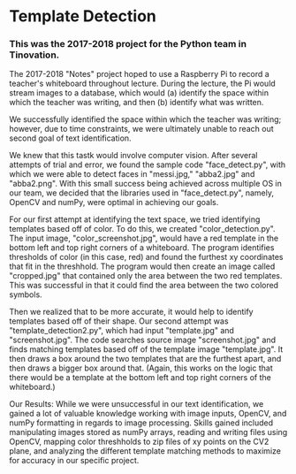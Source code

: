 # Template Detection
### This was the 2017-2018 project for the Python team in Tinovation.

The 2017-2018 "Notes" project hoped to use a Raspberry Pi to record a teacher's whiteboard throughout lecture. During the lecture, the Pi would stream images to a database, which would (a) identify the space within which the teacher was writing, and then (b) identify what was written.

We successfully identified the space within which the teacher was writing; however, due to time constraints, we were ultimately unable to reach out second goal of text identification.

We knew that this tastk would involve computer vision. After several attempts of trial and error, we found the sample code "face_detect.py", with which we were able to detect faces in "messi.jpg," "abba2.jpg" and "abba2.png". With this small success being achieved across multiple OS in our team, we decided that the libraries used in "face_detect.py", namely, OpenCV and numPy, were optimal in achieving our goals.

For our first attempt at identifying the text space, we tried identifying templates based off of color. To do this, we created "color_detection.py".
The input image, "color_screenshot.jpg", would have a red template in the bottom left and top right corners of a whiteboard.
The program identifies thresholds of color (in this case, red) and found the furthest xy coordinates that fit in the threshhold.
The program would then create an image called "cropped.jpg" that contained only the area between the two red templates.
This was successful in that it could find the area between the two colored symbols.

Then we realized that to be more accurate, it would help to identify templates based off of their shape.
Our second attempt was "template_detection2.py", which had input "template.jpg" and "screenshot.jpg".
The code searches source image "screenshot.jpg" and finds matching templates based off of the template image "template.jpg". It then draws a box around the two templates that are the furthest apart, and then draws a bigger box around that. (Again, this works on the logic that there would be a template at the bottom left and top right corners of the whiteboard.)

Our Results:
While we were unsuccessful in our text identification, we gained a lot of valuable knowledge working with image inputs, OpenCV, and numPy formatting in regards to image processing. Skills gained included manipulating images stored as numPy arrays, reading and writing files using OpenCV, mapping color threshholds to zip files of xy points on the CV2 plane, and analyzing the different template matching methods to maximize for accuracy in our specific project.
